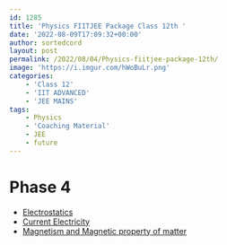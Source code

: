 ```yaml
---
id: 1285
title: 'Physics FIITJEE Package Class 12th '
date: '2022-08-09T17:09:32+00:00'
author: sortedcord
layout: post
permalink: /2022/08/04/Physics-fiitjee-package-12th/
image: 'https://i.imgur.com/hWoBuLr.png'
categories:
    - 'Class 12'
    - 'IIT ADVANCED'
    - 'JEE MAINS'
tags:
    - Physics
    - 'Coaching Material'
    - JEE
    - future
---
```


# Phase 4

- [Electrostatics]()
- [Current Electricity]()
- [Magnetism and Magnetic property of matter]()

